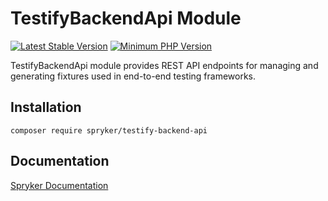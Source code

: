 # TestifyBackendApi Module
[![Latest Stable Version](https://poser.pugx.org/spryker/testify-backend-api/v/stable.svg)](https://packagist.org/packages/spryker/testify-backend-api)
[![Minimum PHP Version](https://img.shields.io/badge/php-%3E%3D%208.3-8892BF.svg)](https://php.net/)

TestifyBackendApi module provides REST API endpoints for managing and generating fixtures used in end-to-end testing frameworks.

## Installation

```
composer require spryker/testify-backend-api
```

## Documentation

[Spryker Documentation](https://docs.spryker.com)
